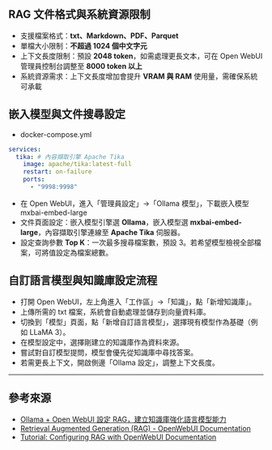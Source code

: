 ## RAG 文件格式與系統資源限制

- 支援檔案格式：**txt、Markdown、PDF、Parquet**
- 單檔大小限制：**不超過 1024 個中文字元**
- 上下文長度限制：預設 **2048 token**，如需處理更長文本，可在 Open WebUI 管理員控制台調整至 **8000 token 以上**
- 系統資源需求：上下文長度增加會提升 **VRAM 與 RAM** 使用量，需確保系統可承載
## 嵌入模型與文件搜尋設定

- docker-compose.yml
```yaml
services:
  tika: # 內容擷取引擎 Apache Tika
    image: apache/tika:latest-full
    restart: on-failure
    ports:
      - "9998:9998"
```
- 在 Open WebUI，進入「管理員設定」→「Ollama 模型」，下載嵌入模型 mxbai-embed-large
- 文件頁面設定：嵌入模型引擎選 **Ollama**，嵌入模型選 **mxbai-embed-large**，內容擷取引擎連線至 **Apache Tika** 伺服器。
- 設定查詢參數 **Top K**：一次最多搜尋檔案數，預設 3。若希望模型檢視全部檔案，可將值設定為檔案總數。
## 自訂語言模型與知識庫設定流程

- 打開 Open WebUI，左上角進入「工作區」→「知識」，點「新增知識庫」。
- 上傳所需的 txt 檔案，系統會自動處理並儲存到向量資料庫。
- 切換到「模型」頁面，點「新增自訂語言模型」，選擇現有模型作為基礎（例如 LLaMA 3）。
- 在模型設定中，選擇剛建立的知識庫作為資料來源。
- 嘗試對自訂模型提問，模型會優先從知識庫中尋找答案。
- 若需更長上下文，開啟側邊「Ollama 設定」，調整上下文長度。

---
## 參考來源
- [Ollama + Open WebUI 設定 RAG，建立知識庫強化語言模型能力](https://ivonblog.com/posts/open-webui-rag-knowledge-base/)
- [Retrieval Augmented Generation (RAG) - OpenWebUI Documentation](https://docs.openwebui.com/features/rag/)
- [Tutorial: Configuring RAG with OpenWebUI Documentation](https://docs.openwebui.com/tutorials/tips/rag-tutorial/)